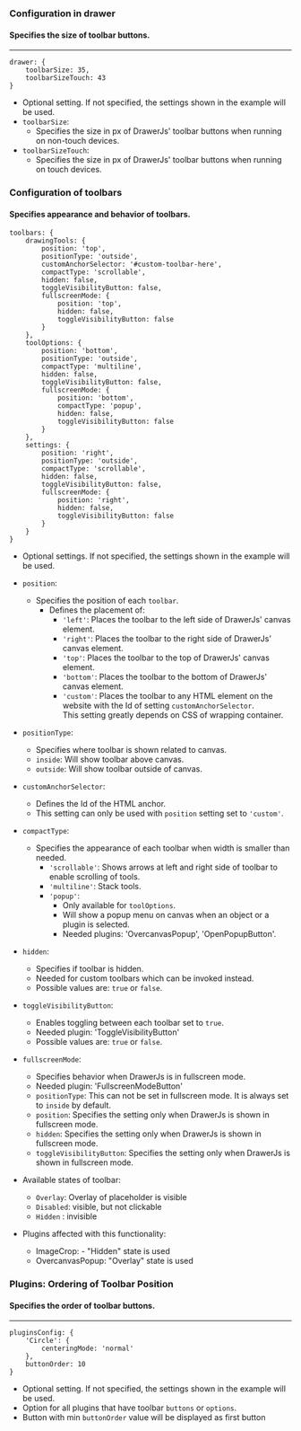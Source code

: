 ### Configuration in drawer

#### Specifies the size of toolbar buttons. 

***
```
drawer: {
    toolbarSize: 35,
    toolbarSizeTouch: 43
}
```
* Optional setting. If not specified, the settings shown in the example will be used.
* `toolbarSize`:
    * Specifies the size in px of DrawerJs' toolbar buttons when running on non-touch devices.
* `toolbarSizeTouch`:
    * Specifies the size in px of DrawerJs' toolbar buttons when running on touch devices.

### Configuration of toolbars

#### Specifies appearance and behavior of toolbars. 
```
toolbars: {
    drawingTools: {
        position: 'top',         
        positionType: 'outside',
        customAnchorSelector: '#custom-toolbar-here',  
        compactType: 'scrollable',   
        hidden: false,     
        toggleVisibilityButton: false,
        fullscreenMode: {
            position: 'top', 
            hidden: false,
            toggleVisibilityButton: false
        }
    },
    toolOptions: {
        position: 'bottom', 
        positionType: 'outside',
        compactType: 'multiline',        
        hidden: false,
        toggleVisibilityButton: false,
        fullscreenMode: {
            position: 'bottom', 
            compactType: 'popup',
            hidden: false,
            toggleVisibilityButton: false
        }
    },
    settings: {
        position: 'right',
        positionType: 'outside',   
        compactType: 'scrollable',            
        hidden: false,
        toggleVisibilityButton: false,
        fullscreenMode: {
            position: 'right', 
            hidden: false,
            toggleVisibilityButton: false
        }
    }
}
```
* Optional settings. If not specified, the settings shown in the example will be used.
* `position`:
    * Specifies the position of each `toolbar`.
        * Defines the placement of: 
            * `'left'`: Places the toolbar to the left side of DrawerJs' canvas element. 
            * `'right'`: Places the toolbar to the right side of DrawerJs' canvas element. 
            * `'top'`: Places the toolbar to the top of DrawerJs' canvas element. 
            * `'bottom'`: Places the toolbar to the bottom of DrawerJs' canvas element. 
            * `'custom'`: Places the toolbar to any HTML element on the website with the Id of setting `customAnchorSelector`.  
This setting greatly depends on CSS of wrapping container. 
* `positionType`:
    * Specifies where toolbar is shown related to canvas.
    * `inside`: Will show toolbar above canvas.
    * `outside`: Will show toolbar outside of canvas.
* `customAnchorSelector`: 
    * Defines the Id of the HTML anchor. 
    * This setting can only be used with `position` setting set to `'custom'`. 
* `compactType`:
    * Specifies the appearance of each toolbar when width is smaller than needed. 
        * `'scrollable'`: Shows arrows at left and right side of toolbar to enable scrolling of tools.
        * `'multiline'`: Stack tools.
        * `'popup'`:
            * Only available for `toolOptions`.
            * Will show a popup menu on canvas when an object or a plugin is selected. 
            * Needed plugins: 'OvercanvasPopup', 'OpenPopupButton'. 
* `hidden`:
    * Specifies if toolbar is hidden.
    * Needed for custom toolbars which can be invoked instead.
    * Possible values are: `true` or `false`.
* `toggleVisibilityButton`:
    * Enables toggling between each toolbar set to `true`.
    * Needed plugin: 'ToggleVisibilityButton'
    * Possible values are: `true` or `false`.
* `fullscreenMode`:
    * Specifies behavior when DrawerJs is in fullscreen mode.
    * Needed plugin: 'FullscreenModeButton'
    * `positionType`: This can not be set in fullscreen mode. It is always set to `inside` by default. 
    * `position`: Specifies the setting only when DrawerJs is shown in fullscreen mode.
    * `hidden`: Specifies the setting only when DrawerJs is shown in fullscreen mode.
    * `toggleVisibilityButton`: Specifies the setting only when DrawerJs is shown in fullscreen mode.

* Available states of toolbar:
    * `Overlay`: Overlay of placeholder is visible
    * `Disabled`: visible, but not clickable 
    * `Hidden` : invisible 
* Plugins affected with this functionality: 
    * ImageCrop: - "Hidden" state is used 
    * OvercanvasPopup: "Overlay" state is used 

### Plugins: Ordering of Toolbar Position

#### Specifies the order of toolbar buttons. 

***
```
pluginsConfig: {
    'Circle': {
        centeringMode: 'normal'
    },
    buttonOrder: 10
}
```
* Optional setting. If not specified, the settings shown in the example will be used.
* Option for all plugins that have toolbar `buttons` or `options`.
* Button with min `buttonOrder` value will be displayed as first button